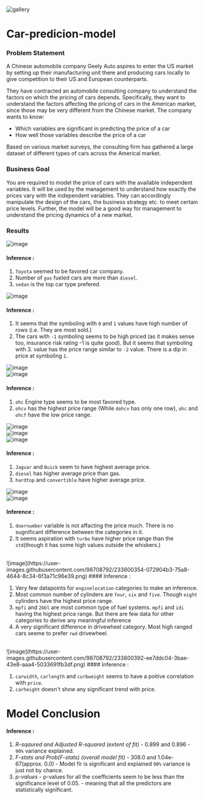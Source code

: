 ![gallery](https://user-images.githubusercontent.com/98708792/233799969-6ab045cb-b142-491c-b889-cffd29f1e98e.jpg)

# Car-predicion-model
### Problem Statement
A Chinese automobile company Geely Auto aspires to enter the US market by setting up their manufacturing unit there and producing cars locally to give competition to their US and European counterparts.

They have contracted an automobile consulting company to understand the factors on which the pricing of cars depends. Specifically, they want to understand the factors affecting the pricing of cars in the American market, since those may be very different from the Chinese market. The company wants to know:

- Which variables are significant in predicting the price of a car
- How well those variables describe the price of a car

Based on various market surveys, the consulting firm has gathered a large dataset of different types of cars across the Americal market.

### Business Goal
You are required to model the price of cars with the available independent variables. It will be used by the management to understand how exactly the prices vary with the independent variables. They can accordingly manipulate the design of the cars, the business strategy etc. to meet certain price levels. Further, the model will be a good way for management to understand the pricing dynamics of a new market.

### Results 

![image](https://user-images.githubusercontent.com/98708792/233800087-6eba9a53-a658-4396-8cb4-d257ef746d6d.png)
#### Inference :

1. `Toyota` seemed to be favored car company.
2. Number of `gas` fueled cars are more than `diesel`.
3. `sedan` is the top car type prefered.

![image](https://user-images.githubusercontent.com/98708792/233800152-6b93fccc-d2fe-4ee1-8700-1bb7a6902189.png)
#### Inference :

1. It seems that the symboling with `0` and `1` values have high number of rows (i.e. They are most sold.)
2. The cars with `-1` symboling seems to be high priced (as it makes sense too, insurance risk rating -1 is quite good). But it seems that symboling with 3. value has the price range similar to `-2` value. There is a dip in price at symboling `1`.

![image](https://user-images.githubusercontent.com/98708792/233800187-c3bf49a5-8ba1-4c4a-96a1-91c8405a8a49.png) <br>
![image](https://user-images.githubusercontent.com/98708792/233800196-52af1b59-4023-4f97-b200-88474599348a.png)
#### Inference :

1. `ohc` Engine type seems to be most favored type.
2. `ohcv` has the highest price range (While `dohcv` has only one row), `ohc` and `ohcf` have the low price range.

![image](https://user-images.githubusercontent.com/98708792/233800234-b0e00905-b1eb-4503-9bc3-221b4fa3a518.png)<br>
![image](https://user-images.githubusercontent.com/98708792/233800244-15a920bb-0a0d-4073-9ec3-76bc4493be41.png)<br>
![image](https://user-images.githubusercontent.com/98708792/233800251-3f501d62-9a96-4fd0-9a7e-a188464e505a.png)<br>

#### Inference :

1. `Jaguar` and `Buick` seem to have highest average price.
2. `diesel` has higher average price than  gas.
3. `hardtop` and `convertible` have higher average price.

![image](https://user-images.githubusercontent.com/98708792/233800300-4dae812f-e247-47a6-85f8-014281e473c2.png)<br>
![image](https://user-images.githubusercontent.com/98708792/233800308-5be2275e-975c-4334-9436-b41cda521b12.png)

#### Inference :

1. `doornumber` variable is not affacting the price much. There is no sugnificant difference between the categories in it.
2. It seems aspiration with `turbo` have higher price range than the `std`(though it has some high values outside the whiskers.)
<br>
![image](https://user-images.githubusercontent.com/98708792/233800354-072904b3-75a8-4644-8c34-6f3a71c96e39.png)
#### Inference :

1. Very few datapoints for `enginelocation` categories to make an inference.
2. Most common number of cylinders are `four`, `six` and `five`. Though `eight` cylinders have the highest price range.
3. `mpfi` and `2bbl` are most common type of fuel systems. `mpfi` and `idi` having the highest price range. But there are few data for other categories to derive any meaningful inference
4. A very significant difference in drivewheel category. Most high ranged cars seeme to prefer `rwd` drivewheel.
<br>
![image](https://user-images.githubusercontent.com/98708792/233800392-ee7ddc04-3bae-43e8-aaa4-5033691fb3df.png)
#### Inference :

1. `carwidth`, `carlength` and `curbweight` seems to have a poitive correlation with `price`. 
2. `carheight` doesn't show any significant trend with price.

# Model Conclusion 
#### Inference :

1. *R-sqaured and Adjusted R-squared (extent of fit)* - 0.899 and 0.896 - `90%` variance explained.
2. *F-stats and Prob(F-stats) (overall model fit)* - 308.0 and 1.04e-67(approx. 0.0) - Model fir is significant and explained `90%` variance is just not by chance.
3. *p-values* - p-values for all the coefficients seem to be less than the significance level of 0.05. - meaning that all the predictors are statistically significant.



